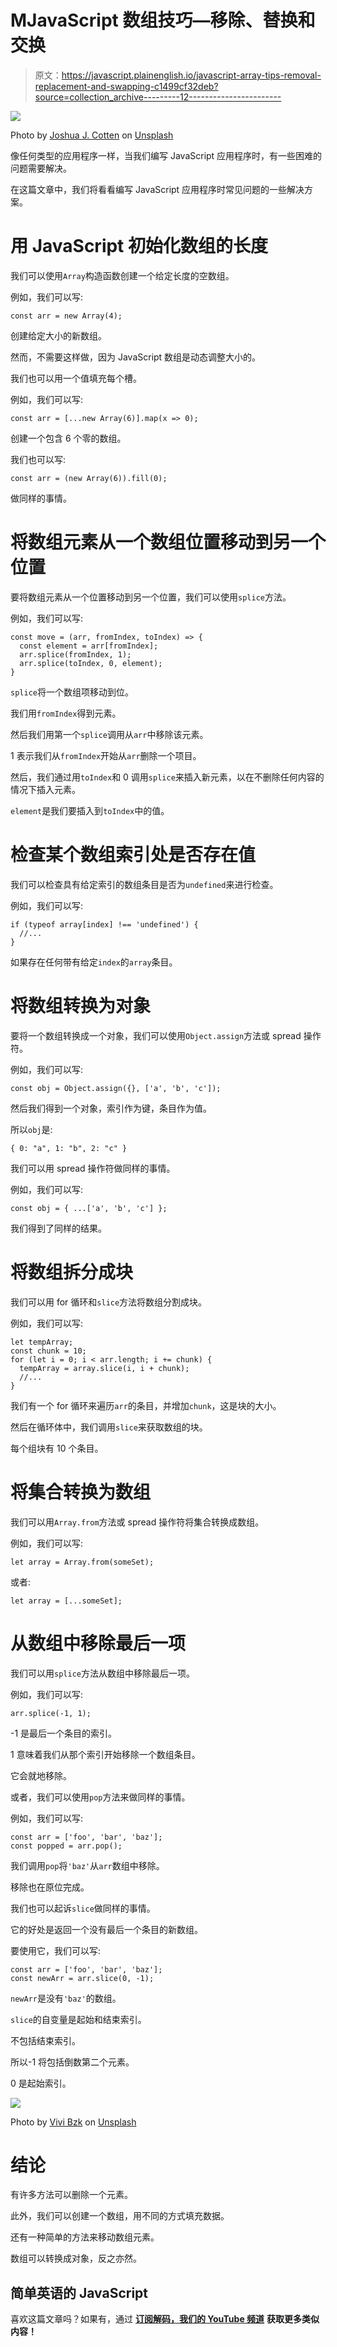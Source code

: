 # MJavaScript 数组技巧—移除、替换和交换

> 原文：<https://javascript.plainenglish.io/javascript-array-tips-removal-replacement-and-swapping-c1499cf32deb?source=collection_archive---------12----------------------->

![](img/85647f0b9a2a5ff350bf26a91689d061.png)

Photo by [Joshua J. Cotten](https://unsplash.com/@jcotten?utm_source=medium&utm_medium=referral) on [Unsplash](https://unsplash.com?utm_source=medium&utm_medium=referral)

像任何类型的应用程序一样，当我们编写 JavaScript 应用程序时，有一些困难的问题需要解决。

在这篇文章中，我们将看看编写 JavaScript 应用程序时常见问题的一些解决方案。

# 用 JavaScript 初始化数组的长度

我们可以使用`Array`构造函数创建一个给定长度的空数组。

例如，我们可以写:

```
const arr = new Array(4);
```

创建给定大小的新数组。

然而，不需要这样做，因为 JavaScript 数组是动态调整大小的。

我们也可以用一个值填充每个槽。

例如，我们可以写:

```
const arr = [...new Array(6)].map(x => 0);
```

创建一个包含 6 个零的数组。

我们也可以写:

```
const arr = (new Array(6)).fill(0);
```

做同样的事情。

# 将数组元素从一个数组位置移动到另一个位置

要将数组元素从一个位置移动到另一个位置，我们可以使用`splice`方法。

例如，我们可以写:

```
const move = (arr, fromIndex, toIndex) => {
  const element = arr[fromIndex];
  arr.splice(fromIndex, 1);
  arr.splice(toIndex, 0, element);
}
```

`splice`将一个数组项移动到位。

我们用`fromIndex`得到元素。

然后我们用第一个`splice`调用从`arr`中移除该元素。

1 表示我们从`fromIndex`开始从`arr`删除一个项目。

然后，我们通过用`toIndex`和 0 调用`splice`来插入新元素，以在不删除任何内容的情况下插入元素。

`element`是我们要插入到`toIndex`中的值。

# 检查某个数组索引处是否存在值

我们可以检查具有给定索引的数组条目是否为`undefined`来进行检查。

例如，我们可以写:

```
if (typeof array[index] !== 'undefined') {
  //...
}
```

如果存在任何带有给定`index`的`array`条目。

# 将数组转换为对象

要将一个数组转换成一个对象，我们可以使用`Object.assign`方法或 spread 操作符。

例如，我们可以写:

```
const obj = Object.assign({}, ['a', 'b', 'c']);
```

然后我们得到一个对象，索引作为键，条目作为值。

所以`obj`是:

```
{ 0: "a", 1: "b", 2: "c" }
```

我们可以用 spread 操作符做同样的事情。

例如，我们可以写:

```
const obj = { ...['a', 'b', 'c'] };
```

我们得到了同样的结果。

# 将数组拆分成块

我们可以用 for 循环和`slice`方法将数组分割成块。

例如，我们可以写:

```
let tempArray;
const chunk = 10;
for (let i = 0; i < arr.length; i += chunk) {
  tempArray = array.slice(i, i + chunk);
  //...
}
```

我们有一个 for 循环来遍历`arr`的条目，并增加`chunk`，这是块的大小。

然后在循环体中，我们调用`slice`来获取数组的块。

每个组块有 10 个条目。

# 将集合转换为数组

我们可以用`Array.from`方法或 spread 操作符将集合转换成数组。

例如，我们可以写:

```
let array = Array.from(someSet);
```

或者:

```
let array = [...someSet];
```

# 从数组中移除最后一项

我们可以用`splice`方法从数组中移除最后一项。

例如，我们可以写:

```
arr.splice(-1, 1);
```

-1 是最后一个条目的索引。

1 意味着我们从那个索引开始移除一个数组条目。

它会就地移除。

或者，我们可以使用`pop`方法来做同样的事情。

例如，我们可以写:

```
const arr = ['foo', 'bar', 'baz'];
const popped = arr.pop();
```

我们调用`pop`将`'baz'`从`arr`数组中移除。

移除也在原位完成。

我们也可以起诉`slice`做同样的事情。

它的好处是返回一个没有最后一个条目的新数组。

要使用它，我们可以写:

```
const arr = ['foo', 'bar', 'baz'];
const newArr = arr.slice(0, -1);
```

`newArr`是没有`'baz'`的数组。

`slice`的自变量是起始和结束索引。

不包括结束索引。

所以-1 将包括倒数第二个元素。

0 是起始索引。

![](img/1609409877dc0330b93df95e35a81829.png)

Photo by [Vivi Bzk](https://unsplash.com/@vivibzk?utm_source=medium&utm_medium=referral) on [Unsplash](https://unsplash.com?utm_source=medium&utm_medium=referral)

# 结论

有许多方法可以删除一个元素。

此外，我们可以创建一个数组，用不同的方式填充数据。

还有一种简单的方法来移动数组元素。

数组可以转换成对象，反之亦然。

## 简单英语的 JavaScript

喜欢这篇文章吗？如果有，通过 [**订阅解码，我们的 YouTube 频道**](https://www.youtube.com/channel/UCtipWUghju290NWcn8jhyAw) **获取更多类似内容！**